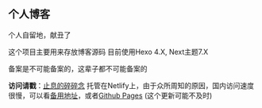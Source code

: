 ## 个人博客

个人自留地，献丑了

这个项目主要用来存放博客源码
目前使用Hexo 4.X, Next主题7.X

备案是不可能备案的，这辈子都不可能备案的

**访问请戳**：[止息的碎碎念](https://zhangjk98.xyz/)
托管在Netlify上，由于众所周知的原因，国内访问速度很慢，可以看[备用地址](http://archaeoraptor.netlify.com/)，或者[Github Pages](https://archaeoraptor.github.io/) (这个更新可能不及时)
